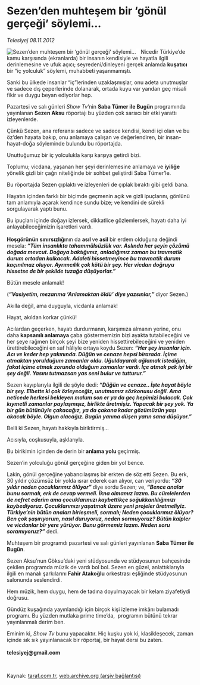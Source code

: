 # Sezen’den muhteşem bir ‘gönül gerçeği’ söylemi... 

*Telesiyej 08.11.2012*

<div class="yazi"><img align="left" alt="Sezen’den muhteşem bir ‘gönül gerçeği’ söylemi... " border="0" src="http://www.taraf.com.tr/fotoraflar/makaleler/sezen-den-muhtesem-bir-gonul-gercegi-soylemi_929_orijinal.jpg" style="border-right-width:10px; border-color:#FFFFFF"/><p>Nicedir Türkiye’de kamu karşısında (ekranlarda) bir insanın kendisiyle ve hayatla ilgili derinlemesine ve ufuk açıcı; seyredeni/dinleyeni gerçek anlamda <b>kuşatıcı </b>bir “iç yolculuk” söylemi, muhabbeti yaşanmamıştı. </p>
<p>Sanki bu ülkede insanlar “iç”lerinden uzaklaşmışlar, onu adeta unutmuşlar ve sadece dış çeperlerinde dolanarak, ortada kuyu var yandan geç misali fikir ve duygu beyan ediyorlar hep. </p>
<p>Pazartesi ve salı günleri <i>Show Tv</i>’nin <b>Saba Tümer ile Bugün </b>programında yayınlanan <b>Sezen Aksu</b> röportajı bu yüzden çok sarsıcı bir etki yarattı izleyenlerde.</p>
<p>Çünkü Sezen, ana referansı sadece ve sadece kendisi, kendi içi olan ve bu öz’den hayata bakıp, onu anlamaya çalışan ve değerlendiren, bir insan-hayat-doğa söyleminde bulundu bu röportajda.</p>
<p>Unuttuğumuz bir iç yolculukla karşı karşıya getirdi bizi. </p>
<p>Toplumu; vicdana, yaşanan her şeyi derinlemesine anlamaya ve <b>iyiliğe</b> yönelik gizli bir çağrı niteliğinde bir sohbet geliştirdi Saba Tümer’le.</p>
<p>Bu röportajda Sezen çıplaktı ve izleyenleri de çıplak bıraktı gibi geldi bana.</p>
<p>Hayatın içinden farklı bir biçimde geçmenin açık ve gizli ipuçlarını, gönlünü tam anlamıyla açarak kendince sundu bize; ve kendini de sürekli sorgulayarak yaptı bunu.</p>
<p>Bu ipuçları içinde doğayı izlersek, dikkatlice gözlemlersek, hayatı daha iyi anlayabileceğimizin işaretleri vardı.<br/><br/><b>Hoşgörünün sınırsızlığı</b>nın da <b>asıl </b>ve <b>asil</b> bir erdem olduğuna değindi mesela:<b><i> </i></b><b><i>“</i></b><b><i>Tüm insanlıkta tahammülsüzlük var. Aslında her şeyin çözümü doğada mevcut. Doğaya baktığımız, anladığımız zaman bu travmatik durum ortadan kalkacak. Adaleti hissetmeyince bu travmatik durum kaçınılmaz oluyor. Ayrımcılık çok kötü bir şey. Her vicdan doğruyu hissetse de bir şekilde tuzağa düşüyorlar</i></b><b><i>.</i></b><b><i>”</i></b></p>
<p>Bütün mesele anlamak! </p>
<p>(<b><i>“Vasiyetim, mezarıma ‘Anlamaktan öldü’ diye yazsınlar,” </i></b>diyor Sezen.)</p>
<p>Akılla değil, ama duyguyla, vicdanla anlamak!</p>
<p>Hayat, akıldan korkar çünkü!</p>
<p>Acılardan geçerken, hayatı durdurmanın, karşımıza almanın yerine, onu daha <b>kapsamlı anlamaya </b>çaba göstermemizin bizi ayakta tutabileceğini ve her şeye rağmen birçok şeyi bize yeniden hissettirebileceğini ve yeniden ürettirebileceğini en saf hâliyle ortaya koydu Sezen: <b><i>“Her şey insanlar için. Acı ve keder hep yakınında. Düğün ve cenaze hepsi birarada. İçime atmaktan yorulduğum zamanlar oldu. Uğuldayarak ağlamak istediğim, fakat içime atmak zorunda olduğum zamanlar vardı. İçe atmak pek iyi bir şey değil. Yasını tutmazsan yas seni bulur ve tutturur.”</i></b> </p>
<p>Sezen kayıplarıyla ilgili de şöyle dedi:<b><i> “Düğün ve cenaze.. İşte hayat böyle bir şey. Elbette ki çok özleyeceğiz, unutmamız sözkonusu değil. Ama neticede herkesi bekleyen malum son er ya da geç hepimizi bulacak. Çok kıymetli zamanlar paylaşmışız, birlikte üretmişiz. Yapacak bir şey yok. Ya bir gün bütünüyle çakacağız, ya da çakana kadar gözümüzün yaşı akacak böyle. Olgun olacağız. Bugün yanına düşen yarın sana düşüyor.”</i></b></p>
<p>Belli ki Sezen, hayatı hakkıyla biriktirmiş...</p>
<p>Acısıyla, coşkusuyla, aşklarıyla.</p>
<p>Bu birikimin içinden de derin bir<b> anlama yolu </b>geçirmiş. </p>
<p>Sezen’in yolculuğu gönül gerçeğine giden bir yol bence.</p>
<p>Lakin, gönül gerçeğine yabancılaşmış bir erkten de söz etti Sezen. Bu erk, 30 yıldır çözümsüz bir yolda ısrar ederek can alıyor, can veriyordu: <b><i>“30 yıldır neden çocuklarımız ölüyor” </i></b>diye sordu Sezen; ve,<b><i> “Bence analar bunu sormalı, erk de cevap vermeli. İkna olmamız lazım. Bu cümlelerden de nefret ederim ama çocuklarımızı kaybettikçe soğukkanlılığımızı kaybediyoruz. Çocuklarımızı yaşatmak üzere yeni projeler üretmeliyiz. Türkiye’nin bütün anaları birleşmeli, sormalı; Neden çocuklarımız ölüyor? Ben çok şaşırıyorum, nasıl duruyoruz, neden sormuyoruz? Bütün kalpler ve vicdanlar bir yere yürüyor. Bunu görmemiz lazım. Neden soru soramıyoruz?”</i></b> dedi.</p>
<p>Muhteşem bir programdı pazartesi ve salı günleri yayınlanan <b>Saba Tümer ile Bugün</b>.</p>
<p>Sezen Aksu’nun Göksu’daki yeni stüdyosunda ve stüdyosunun bahçesinde çekilen programda müzik de vardı bol bol. Sezen en güzel, anlattıklarıyla ilgili en manalı şarkılarını <b>Fahir Atakoğlu</b> orkestrası eşliğinde stüdyosunun salonunda seslendirdi.</p>
<p>Hem müzik, hem duygu, hem de tadına doyulmayacak bir kelam ziyafetiydi doğrusu.</p>
<p>Gündüz kuşağında yayınlandığı için birçok kişi izleme imkânı bulamadı programı. Bu yüzden mutlaka prime time’da,  programın bütünü tekrar yayınlanmalı derim ben.</p>
<p>Eminim ki, <i>Show Tv</i> bunu yapacaktır. Hiç kuşku yok ki, klasikleşecek, zaman içinde sık sık yayınlanacak bir röportaj, bir hayat dersi bu zaten.<br/><br/><b>telesiyej@gmail.com</b></p>
<p> </p>
</div>

Kaynak: [taraf.com.tr](http://www.taraf.com.tr/telesiyej/makale-sezen-den-muhtesem-bir-gonul-gercegi-soylemi.htm), [web.archive.org (arşiv bağlantısı)](http://web.archive.org/web/20131107141008/http://www.taraf.com.tr/telesiyej/makale-sezen-den-muhtesem-bir-gonul-gercegi-soylemi.htm)
